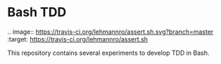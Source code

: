 # Bash TDD

.. image:: https://travis-ci.org/lehmannro/assert.sh.svg?branch=master
   :target: https://travis-ci.org/lehmannro/assert.sh

This repository contains several experiments to develop TDD in Bash.

